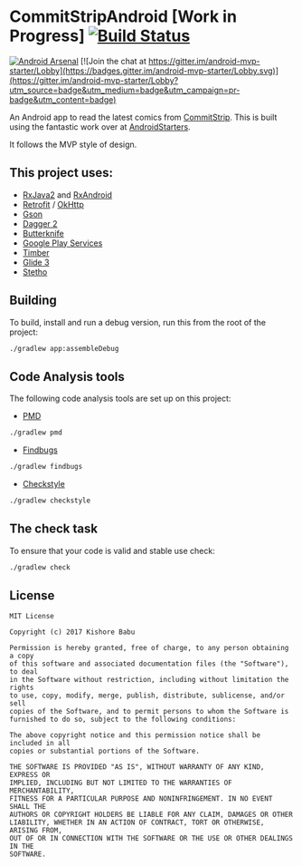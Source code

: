# CommitStripAndroid [Work in Progress] [![Build Status](https://travis-ci.org/barykaed/CommitStripAndroid.svg?branch=master)](https://travis-ci.org/barykaed/CommitStripAndroid)

[![Android Arsenal](https://img.shields.io/badge/Android%20Arsenal-Android%20MVP%20Starter-blue.svg?style=flat)](https://android-arsenal.com/details/3/5232)
[![Join the chat at https://gitter.im/android-mvp-starter/Lobby](https://badges.gitter.im/android-mvp-starter/Lobby.svg)](https://gitter.im/android-mvp-starter/Lobby?utm_source=badge&utm_medium=badge&utm_campaign=pr-badge&utm_content=badge)

An Android app to read the latest comics from [CommitStrip](http://www.commitstrip.com/en/?). This is built using the fantastic work over at [AndroidStarters](http://androidstarters.com/).

It follows the MVP style of design.

## This project uses:
- [RxJava2](https://github.com/ReactiveX/RxJava) and [RxAndroid](https://github.com/ReactiveX/RxAndroid)
- [Retrofit](http://square.github.io/retrofit/) / [OkHttp](http://square.github.io/okhttp/)
- [Gson](https://github.com/google/gson)
- [Dagger 2](http://google.github.io/dagger/)
- [Butterknife](https://github.com/JakeWharton/butterknife)
- [Google Play Services](https://developers.google.com/android/guides/overview)
- [Timber](https://github.com/JakeWharton/timber)
- [Glide 3](https://github.com/bumptech/glide)
- [Stetho](http://facebook.github.io/stetho/)

## Building

To build, install and run a debug version, run this from the root of the project:
```sh
./gradlew app:assembleDebug
```
    
## Code Analysis tools

The following code analysis tools are set up on this project:

* [PMD](https://pmd.github.io/)

```sh
./gradlew pmd
```

* [Findbugs](http://findbugs.sourceforge.net/)

```sh
./gradlew findbugs
```

* [Checkstyle](http://checkstyle.sourceforge.net/)

```sh
./gradlew checkstyle
```

## The check task

To ensure that your code is valid and stable use check:

```sh
./gradlew check
```

## License
```
MIT License

Copyright (c) 2017 Kishore Babu

Permission is hereby granted, free of charge, to any person obtaining a copy
of this software and associated documentation files (the "Software"), to deal
in the Software without restriction, including without limitation the rights
to use, copy, modify, merge, publish, distribute, sublicense, and/or sell
copies of the Software, and to permit persons to whom the Software is
furnished to do so, subject to the following conditions:

The above copyright notice and this permission notice shall be included in all
copies or substantial portions of the Software.

THE SOFTWARE IS PROVIDED "AS IS", WITHOUT WARRANTY OF ANY KIND, EXPRESS OR
IMPLIED, INCLUDING BUT NOT LIMITED TO THE WARRANTIES OF MERCHANTABILITY,
FITNESS FOR A PARTICULAR PURPOSE AND NONINFRINGEMENT. IN NO EVENT SHALL THE
AUTHORS OR COPYRIGHT HOLDERS BE LIABLE FOR ANY CLAIM, DAMAGES OR OTHER
LIABILITY, WHETHER IN AN ACTION OF CONTRACT, TORT OR OTHERWISE, ARISING FROM,
OUT OF OR IN CONNECTION WITH THE SOFTWARE OR THE USE OR OTHER DEALINGS IN THE
SOFTWARE.
```
